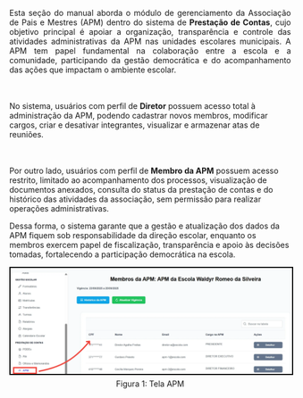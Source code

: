 <p align="justify">
Esta seção do manual aborda o módulo de gerenciamento da Associação de Pais e Mestres (APM) dentro do sistema de <strong>Prestação de Contas</strong>, cujo objetivo principal é apoiar a organização, transparência e controle das atividades administrativas da APM nas unidades escolares municipais. A APM tem papel fundamental na colaboração entre a escola e a comunidade, participando da gestão democrática e do acompanhamento das ações que impactam o ambiente escolar.

<br><br>
No sistema, usuários com perfil de <strong>Diretor</strong> possuem acesso total à administração da APM, podendo cadastrar novos membros, modificar cargos, criar e desativar integrantes, visualizar e armazenar atas de reuniões.

<br><br>
Por outro lado, usuários com perfil de <strong>Membro da APM</strong> possuem acesso restrito, limitado ao acompanhamento dos processos, visualização de documentos anexados, consulta do status da prestação de contas e do histórico das atividades da associação, sem permissão para realizar operações administrativas.

Dessa forma, o sistema garante que a gestão e atualização dos dados da APM fiquem sob responsabilidade da direção escolar, enquanto os membros exercem papel de fiscalização, transparência e apoio às decisões tomadas, fortalecendo a participação democrática na escola.
</p>

<figure style="margin: 0.5em 0;">
    <img src="../../img/pc/apm/geral/TelaAPM.png" style="border: 2px solid black;">
    <figcaption style="margin-top: 0.3em; text-align: center;">Figura 1: Tela APM
    </figcaption>

</figure>
